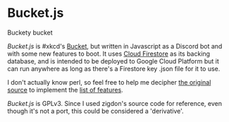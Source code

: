 # Bucket.js
Buckety bucket


*Bucket.js* is #xkcd's [Bucket](https://github.com/zigdon/xkcd-Bucket), but written in Javascript as a Discord bot and with some new features to boot. It uses [Cloud Firestore](https://firebase.google.com/products/firestore/) as its backing database, and is intended to be deployed to Google Cloud Platform but it can run anywhere as long as there's a Firestore key .json file for it to use.

I don't actually know perl, so feel free to help me decipher [the original source](https://github.com/zigdon/xkcd-Bucket/blob/master/bucket.pl) to implement the [list of features](http://wiki.xkcd.com/irc/Bucket).

*Bucket.js* is GPLv3. Since I used zigdon's source code for reference, even though it's not a port, this could be considered a 'derivative'.
